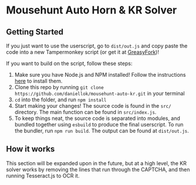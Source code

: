 # Mousehunt Auto Horn & KR Solver
## Getting Started
If you just want to use the userscript, go to `dist/out.js` and copy paste the code into a new Tampermonkey script (or get it at [GreasyFork](https://greasyfork.org/en/scripts/459195-mousehunt-auto-horn-kr-solver))!

If you want to build on the script, follow these steps:

1. Make sure you have Node.js and NPM installed! Follow the instructions [here](https://docs.npmjs.com/downloading-and-installing-node-js-and-npm) to install them.
2. Clone this repo by running `git clone https://github.com/daniellok/mousehunt-auto-kr.git` in your terminal
3. `cd` into the folder, and run `npm install`
4. Start making your changes! The source code is found in the `src/` directory. The main function can be found in `src/index.js`. 
5. To keep things neat, the source code is separated into modules, and bundled together using `esbuild` to produce the final userscript. To run the bundler, run `npm run build`. The output can be found at `dist/out.js`.


## How it works
This section will be expanded upon in the future, but at a high level, the KR solver works by removing the lines that run through the CAPTCHA, and then running Tesseract.js to OCR it.
